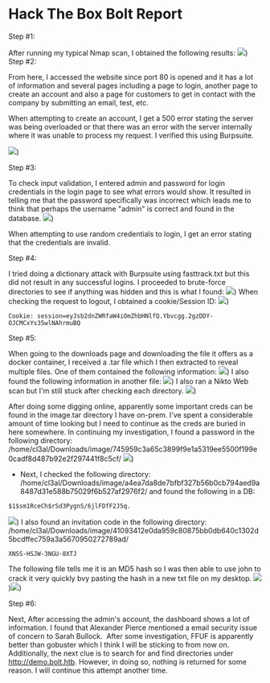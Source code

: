 # Hack The Box Bolt Report

Step #1:

After running my typical Nmap scan, I obtained the following results:
![](./_resources/Hack_The_Box_Bolt_Report.resources/image.png))
Step #2:

From here, I accessed the website since port 80 is opened and it has a lot of information and several pages including a page to login, another page to create an account and also a page for customers to get in contact with the company by submitting an email, test, etc.

When attempting to create an account, I get a 500 error stating the server was being overloaded or that there was an error with the server internally where it was unable to process my request. I verified this using Burpsuite.

![](./_resources/Hack_The_Box_Bolt_Report.resources/image.1.png))

Step #3:

To check input validation, I entered admin and password for login credentials in the login page to see what errors would show. It resulted in telling me that the password specifically was incorrect which leads me to think that perhaps the username "admin" is correct and found in the database.
![](./_resources/Hack_The_Box_Bolt_Report.resources/image.2.png))

When attempting to use random credentials to login, I get an error stating that the credentials are invalid.

Step #4:

I tried doing a dictionary attack with Burpsuite using fasttrack.txt but this did not result in any successful logins. I proceeded to brute-force directories to see if anything was hidden and this is what I found:
![](./_resources/Hack_The_Box_Bolt_Report.resources/image.3.png))
When checking the request to logout, I obtained a cookie/Session ID:
![](./_resources/Hack_The_Box_Bolt_Report.resources/image.4.png))

```
Cookie: session=eyJsb2dnZWRfaW4iOmZhbHNlfQ.Ybvcgg.2gzDDY-OJCMCxYs35wlNAhrmuBQ
```

Step #5:

When going to the downloads page and downloading the file it offers as a docker container, I received a .tar file which I then extracted to reveal multiple files. One of them contained the following information:
![](./_resources/Hack_The_Box_Bolt_Report.resources/image.5.png))
I also found the following information in another file:
![](./_resources/Hack_The_Box_Bolt_Report.resources/image.6.png))
I also ran a Nikto Web scan but I'm still stuck after checking each directory.
![](./_resources/Hack_The_Box_Bolt_Report.resources/image.7.png))

After doing some digging online, apparently some important creds can be found in the image.tar directory I have on-prem. I've spent a considerable amount of time looking but I need to continue as the creds are buried in here somewhere. In continuing my investigation, I found a password in the following directory: /home/cl3al/Downloads/image/745959c3a65c3899f9e1a5319ee5500f199e0cadf8d487b92e2f297441f8c5cf/
![](./_resources/Hack_The_Box_Bolt_Report.resources/image.8.png))

* Next, I checked the following directory: /home/cl3al/Downloads/image/a4ea7da8de7bfbf327b56b0cb794aed9a8487d31e588b75029f6b527af2976f2/ and found the following in a DB:

```
$1$sm1RceCh$rSd3PygnS/6jlFDfF2J5q.
```

![](./_resources/Hack_The_Box_Bolt_Report.resources/image.9.png))
I also found an invitation code in the following directory: /home/cl3al/Downloads/image/41093412e0da959c80875bb0db640c1302d5bcdffec759a3a5670950272789ad/
```
XNSS-HSJW-3NGU-8XTJ
```
The following file tells me it is an MD5 hash so I was then able to use john to crack it very quickly bvy pasting the hash in a new txt file on my desktop.
![](./_resources/Hack_The_Box_Bolt_Report.resources/image.10.png))![](./_resources/Hack_The_Box_Bolt_Report.resources/image.11.png))

Step #6:

Next, After accessing the admin's account, the dashboard shows a lot of information. I found that Alexander Pierce mentioned a email security issue of concern to Sarah Bullock.  After some investigation, FFUF is apparently better than gobuster which I think I will be sticking to from now on. Additionally, the next clue is to search for and find directories under <http://demo.bolt.htb>. However, in doing so, nothing is returned for some reason. I will continue this attempt another time.
